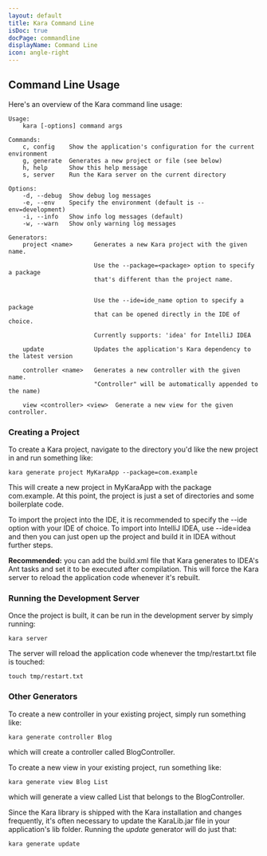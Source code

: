 ```yaml
---
layout: default
title: Kara Command Line
isDoc: true
docPage: commandline
displayName: Command Line
icon: angle-right
---
```


## Command Line Usage

Here's an overview of the Kara command line usage:


    Usage:
        kara [-options] command args

    Commands:
        c, config    Show the application's configuration for the current environment
        g, generate  Generates a new project or file (see below)
        h, help      Show this help message
        s, server    Run the Kara server on the current directory

    Options:
        -d, --debug  Show debug log messages
        -e, --env    Specify the environment (default is --env=development)
        -i, --info   Show info log messages (default)
        -w, --warn   Show only warning log messages

    Generators:
        project <name>      Generates a new Kara project with the given name.

                            Use the --package=<package> option to specify a package
                            that's different than the project name.


                            Use the --ide=ide_name option to specify a package
                            that can be opened directly in the IDE of choice.

                            Currently supports: 'idea' for IntelliJ IDEA

        update              Updates the application's Kara dependency to the latest version
        
        controller <name>   Generates a new controller with the given name.
                            "Controller" will be automatically appended to the name)
    
        view <controller> <view>  Generate a new view for the given controller.

### Creating a Project

To create a Kara project, navigate to the directory you'd like the new project in and run something like:

    kara generate project MyKaraApp --package=com.example

This will create a new project in MyKaraApp with the package com.example. At this point, the project is just a set of directories and some boilerplate code.

To import the project into the IDE, it is recommended to specify the --ide option with your IDE of choice. To import into IntelliJ IDEA, use --ide=idea and then you can just open up the project and build it in IDEA without further steps.


**Recommended:** you can add the build.xml file that Kara generates to IDEA's Ant tasks and set it to be executed after compilation.
This will force the Kara server to reload the application code whenever it's rebuilt.


### Running the Development Server

Once the project is built, it can be run in the development server by simply running:

    kara server

The server will reload the application code whenever the tmp/restart.txt file is touched:

    touch tmp/restart.txt


### Other Generators

To create a new controller in your existing project, simply run something like:

    kara generate controller Blog

which will create a controller called BlogController.

To create a new view in your existing project, run something like:

    kara generate view Blog List

which will generate a view called List that belongs to the BlogController.

Since the Kara library is shipped with the Kara installation and changes frequently, it's often necessary to update the KaraLib.jar file in your application's lib folder.
Running the *update* generator will do just that:

    kara generate update
